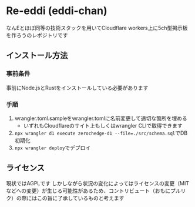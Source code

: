 # Re-eddi (eddi-chan)
なんEとほぼ同等の技術スタックを用いてCloudflare workers上に5ch型掲示板を作ろうのレポジトリです

## インストール方法
### 事前条件
事前にNode.jsとRustをインストールしている必要があります

### 手順
1. wrangler.toml.sampleをwrangler.tomlに名前変更して適切な箇所を埋める
   - いずれもCloudflareのサイト上もしくはwrangler CLIで取得できます
2. `npx wrangler d1 execute zerochedge-d1 --file=./src/schema.sql`でDB初期化
3. `npx wrangler deploy`でデプロイ

## ライセンス
現状ではAGPLです
しかしながら状況の変化によってはライセンスの変更（MITなどへの変更）が生じる可能性があるため、コントリビュート（おもにプルリク）の際にはこの旨に了承しているものと考えます

